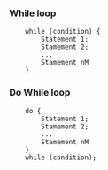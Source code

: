 ### While loop

```
    while (condition) {
        Statement 1;
        Stamement 2;
        ...
        Stamement nM
    }
```

### Do While loop
```
    do {
        Statement 1;
        Stamement 2;
        ...
        Stamement nM
    }
    while (condition);
```